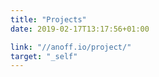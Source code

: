 ```yaml
---
title: "Projects"
date: 2019-02-17T13:17:56+01:00

link: "//anoff.io/project/"
target: "_self"
---
```

